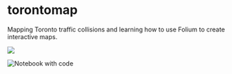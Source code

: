 # torontomap
Mapping Toronto traffic collisions and learning how to use Folium to create interactive maps.

![](https://github.com/jessimk/torontomap/blob/master/figures/interactive_map_in_action.gif?raw=true)

![Notebook with code](https://github.com/jessimk/torontomap/blob/master/Interactive_Mapping_Demo_Toronto.ipynb)
